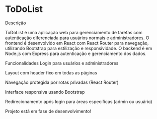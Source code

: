 # ToDoList

Descrição

ToDoList é uma aplicação web para gerenciamento de tarefas com autenticação diferenciada para usuários normais e administradores. O frontend é desenvolvido em React com React Router para navegação, utilizando Bootstrap para estilização e responsividade. O backend é em Node.js com Express para autenticação e gerenciamento dos dados.

Funcionalidades
Login para usuários e administradores

Layout com header fixo em todas as páginas

Navegação protegida por rotas privadas (React Router)

Interface responsiva usando Bootstrap

Redirecionamento após login para áreas específicas (admin ou usuário)

Projeto está em fase de desenvolvimento!
